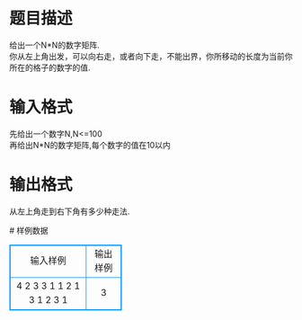 # 

 
 # 题目描述 
<p>
给出一个N*N的数字矩阵.<br>你从左上角出发，可以向右走，或者向下走，不能出界，你所移动的长度为当前你所在的格子的数字的值.</p> 

 
 # 输入格式 
<p>
先给出一个数字N,N<=100<br>再给出N*N的数字矩阵,每个数字的值在10以内</p> 

 
 # 输出格式 
<p>
从左上角走到右下角有多少种走法.</p> 
# 样例数据
<style>
        table,table tr th, table tr td { border:1px solid #0094ff; }
        table { width: 200px; min-height: 25px; line-height: 25px; text-align: center; border-collapse: collapse;}   
    </style>
<table>
	<tr>
		<td>输入样例</td>
		<td>输出样例</td>
	</tr>
<tr><td>4 
2 3 3 1
1 2 1 3
1 2 3 1</td><td>3</td></tr></table>
